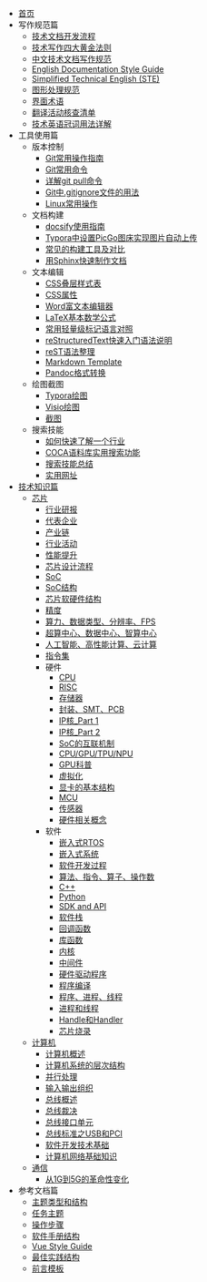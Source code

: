 * [首页](/)
* 写作规范篇
  * [技术文档开发流程](写作规范篇/技术文档开发流程.md)
  * [技术写作四大黄金法则](写作规范篇/技术写作四大黄金法则.md)
  * [中文技术文档写作规范](写作规范篇/中文技术文档写作规范.md)
  * [English Documentation Style Guide](写作规范篇/EnglishDocumentationStyleGuide.md)
  * [Simplified Technical English (STE)](写作规范篇/SimplifiedTechnicalEnglish(STE).md)
  * [图形处理规范](写作规范篇/图形处理规范.md)
  * [界面术语](写作规范篇/界面术语.md)
  * [翻译活动核查清单](写作规范篇/翻译活动核查清单.md)
  * [技术英语冠词用法详解](写作规范篇/技术英语冠词用法详解.md)
* 工具使用篇
  * 版本控制
    * [Git常用操作指南](工具使用篇/版本控制/Git常用操作指南.md)
    * [Git常用命令](工具使用篇/版本控制/Git常用命令.md)
    * [详解git pull命令](工具使用篇/版本控制/详解gitpull命令.md)
    * [Git中.gitignore文件的用法](工具使用篇/版本控制/Git中.gitignore文件的用法.md)
    * [Linux常用操作](工具使用篇/版本控制/Linux常用操作.md)
  * 文档构建
    * [docsify使用指南](工具使用篇/文档构建/docsify使用指南.md)
    * [Typora中设置PicGo图床实现图片自动上传](工具使用篇/文档构建/Typora中设置PicGo图床实现图片自动上传.md)
    * [常见的构建工具及对比](工具使用篇/文档构建/常见的构建工具及对比.md)
    * [用Sphinx快速制作文档](工具使用篇/文档构建/用Sphinx快速制作文档.md) 
  * 文本编辑
    * [CSS叠层样式表](工具使用篇/文本编辑/CSS.md)
    * [CSS属性](工具使用篇/文本编辑/CSS属性.md)
    * [Word富文本编辑器](工具使用篇/文本编辑/Word富文本编辑器.md)
    * [LaTeX基本数学公式](工具使用篇/文本编辑/LaTeX基本数学公式.md)
    * [常用轻量级标记语言对照](工具使用篇/文本编辑/常用轻量级标记语言对照.md)
    * [reStructuredText快速入门语法说明](工具使用篇/文本编辑/reStructuredText(rst)快速入门语法说明.md)
    * [reST语法整理](工具使用篇/文本编辑/reST语法整理.md)
    * [Markdown Template](工具使用篇/文本编辑/MarkdownFileTemplate.md)
    * [Pandoc格式转换](工具使用篇/文本编辑/Pandoc格式转换.md)
  * 绘图截图
    * [Typora绘图](工具使用篇/绘图截图/Typora绘图.html)
    * [Visio绘图](工具使用篇/绘图截图/Visio绘图.md)
    * [截图](工具使用篇/绘图截图/截图.md)
  * 搜索技能
    * [如何快速了解一个行业](工具使用篇/搜索技能/如何快速了解一个行业.md)
    * [COCA语料库实用搜索功能](工具使用篇/搜索技能/COCA.md)
    * [搜索技能总结](工具使用篇/搜索技能/搜索技能总结.md)
    * [实用网址](工具使用篇/搜索技能/实用网址.md)
* [技术知识篇](技术知识篇/)
  * [芯片](技术知识篇/芯片/)
    * [行业研报](技术知识篇/芯片/行业研报.md)
    * [代表企业](技术知识篇/芯片/代表企业.md)
    * [产业链](技术知识篇/芯片/产业链.md)
    * [行业活动](技术知识篇/芯片/行业活动.md)
    * [性能提升](技术知识篇/芯片/性能提升.md)
    * [芯片设计流程](技术知识篇/芯片/芯片设计流程.md)
    * [SoC](技术知识篇/芯片/SoC.md)
    * [SoC结构](技术知识篇/芯片/SoC结构.md)
    * [芯片软硬件结构](技术知识篇/芯片/芯片软硬件结构.md)
    * [精度](技术知识篇/芯片/精度.md)
    * [算力、数据类型、分辨率、FPS](技术知识篇/芯片/算力数据类型分辨率FPS.md)
    * [超算中心、数据中心、智算中心](技术知识篇/芯片/超算中心数据中心智算中心.md)
    * [人工智能、高性能计算、云计算](技术知识篇/芯片/人工智能高性能计算云计算.md)
    * [指令集](技术知识篇/芯片/指令集.md)
    * 硬件
      * [CPU](技术知识篇/芯片/硬件/CPU.md)
      * [RISC](技术知识篇/芯片/硬件/RISC.md)
      * [存储器](技术知识篇/芯片/硬件/存储器.md)
      * [封装、SMT、PCB](技术知识篇/芯片/硬件/封装SMTPCB.md)
      * [IP核_Part 1](技术知识篇/芯片/硬件/IP核_Part1.md)
      * [IP核_Part 2](技术知识篇/芯片/硬件/IP核_Part2.md)
      * [SoC的互联机制](技术知识篇/芯片/硬件/SoC的互联机制.md)
      * [CPU/GPU/TPU/NPU](技术知识篇/芯片/硬件/CPUGPUTPUNPU.md)
      * [GPU科普](技术知识篇/芯片/硬件/GPU科普.md)
      * [虚拟化](技术知识篇/芯片/硬件/虚拟化.md)
      * [显卡的基本结构](技术知识篇/芯片/硬件/显卡的基本结构.md)
      * [MCU](技术知识篇/芯片/硬件/MCU.md)
      * [传感器](技术知识篇/芯片/硬件/传感器.md)
      * [硬件相关概念](技术知识篇/芯片/硬件/硬件相关概念.md)
    * 软件
      * [嵌入式RTOS](技术知识篇/芯片/软件/嵌入式RTOS.md)
      * [嵌入式系统](技术知识篇/芯片/软件/嵌入式系统.md)
      * [软件开发过程](技术知识篇/芯片/软件/软件开发过程.md)
      * [算法、指令、算子、操作数](技术知识篇/芯片/软件/算法指令算子操作数.md)
      * [C++](技术知识篇/芯片/软件/C++.md)
      * [Python](技术知识篇/芯片/软件/Python.md)
      * [SDK and API](技术知识篇/芯片/软件/SDKandAPI.md)
      * [软件栈](技术知识篇/芯片/软件/软件栈发布版本.md)
      * [回调函数](技术知识篇/芯片/软件/回调函数.md)
      * [库函数](技术知识篇/芯片/软件/库函数.md)
      * [内核](技术知识篇/芯片/软件/内核.md)
      * [中间件](技术知识篇/芯片/软件/中间件.md)
      * [硬件驱动程序](技术知识篇/芯片/软件/硬件驱动程序.md)
      * [程序编译](技术知识篇/芯片/软件/程序编译.md)
      * [程序、进程、线程](技术知识篇/芯片/软件/程序进程线程.md)
      * [进程和线程](技术知识篇/芯片/软件/进程和线程.md)
      * [Handle和Handler](技术知识篇/芯片/软件/Handle和Handler.md)
      * [芯片烧录](技术知识篇/芯片/软件/芯片烧录.md)
  * [计算机](技术知识篇/计算机/)
    * [计算机概述](技术知识篇/计算机/计算机概述.md)
    * [计算机系统的层次结构](技术知识篇/计算机/计算机系统的层次结构.md)
    * [并行处理](技术知识篇/计算机/并行处理.md)
    * [输入输出组织](技术知识篇/计算机/输入输出组织.md)
    * [总线概述](技术知识篇/计算机/总线概述.md)
    * [总线裁决](技术知识篇/计算机/总线裁决.md)
    * [总线接口单元](技术知识篇/计算机/总线接口单元.md)
    * [总线标准之USB和PCI](技术知识篇/计算机/总线标准之USB和PCI.md)
    * [软件开发技术基础](技术知识篇/计算机/软件开发技术基础.md)
    * [计算机网络基础知识](技术知识篇/计算机/计算机网络基础知识.md)
  * [通信](技术知识篇/通信/)
    * [从1G到5G的革命性变化](技术知识篇/通信/从1G到5G的革命性变化.md)
* 参考文档篇
  * [主题类型和结构](参考文档篇/主题类型和结构.md)
  * [任务主题](参考文档篇/TaskTopic.md)
  * [操作步骤](参考文档篇/Step.md)
  * [软件手册结构](参考文档篇/软件手册结构.md)
  * [Vue Style Guide](参考文档篇/VueStyleGuide.md)
  * [最佳实践结构](参考文档篇/最佳实践结构.md)
  * [前言模板](参考文档篇/前言模板.md)

